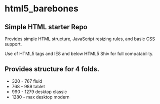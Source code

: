 # html5_barebones
## Simple HTML starter Repo

Provides simple HTML structure, JavaScript resizing rules, and basic CSS support.

Use of HTML5 tags and IE8 and below HTML5 Shiv for full compatability.

## Provides structure for 4 folds.

* 320 - 767 fluid
* 768 - 989 tablet
* 990 - 1279 desktop classic
* 1280 - max desktop modern
